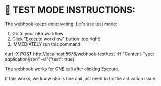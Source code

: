 🧪 TEST MODE INSTRUCTIONS:
==========================

The webhook keeps deactivating. Let's use test mode:

1. Go to your n8n workflow
2. Click "Execute workflow" button (top right) 
3. IMMEDIATELY run this command:

curl -X POST http://localhost:5678/webhook-test/test -H "Content-Type: application/json" -d '{"test": true}'

The webhook works for ONE call after clicking Execute.

If this works, we know n8n is fine and just need to fix the activation issue.